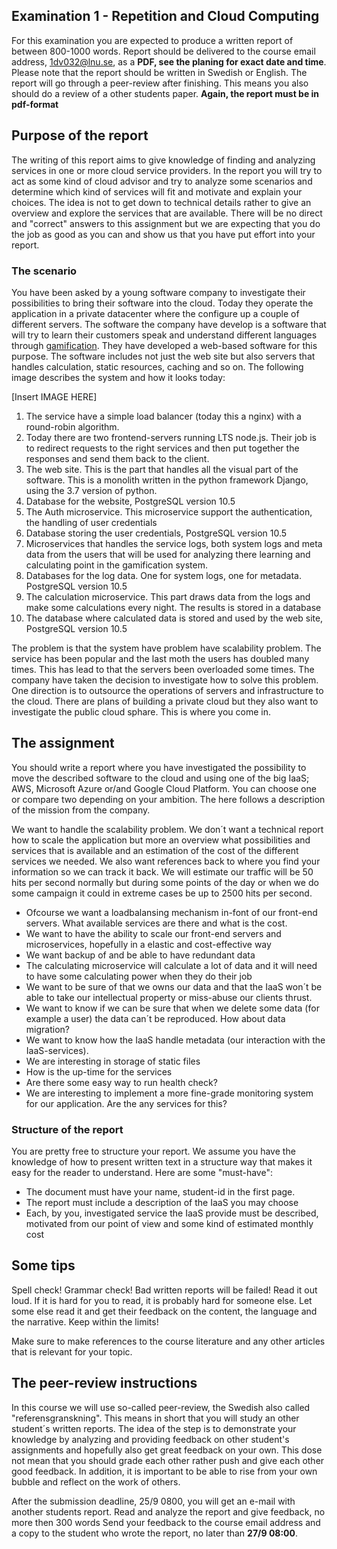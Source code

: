 ## Examination 1 - Repetition and Cloud Computing

For this examination you are expected to produce a written report of between 800-1000 words. Report should be delivered to the course email address, 1dv032@lnu.se, as a **PDF, see the planing for exact date and time**.
Please note that the report should be written in Swedish or English. The report will go through a peer-review after finishing. This means you also should do a review of a other students paper. **Again, the report must be in pdf-format**

## Purpose of the report
The writing of this report aims to give knowledge of finding and analyzing services in one or more cloud service providers. In the report you will try to act as some kind of cloud advisor and try to analyze some scenarios and determine which kind of services will fit and motivate and explain your choices. The idea is not to get down to technical details rather to give an overview and explore the services that are available. There will be no direct and "correct" answers to this assignment but we are expecting that you do the job as good as you can and show us that you have put effort into your report.


### The scenario
You have been asked by a young software company to investigate their possibilities to bring their software into the cloud. Today they operate the application in a private datacenter where the configure up a couple of different servers. The software the company have develop is a software that will try to learn their customers speak and understand different languages through [gamification](https://en.wikipedia.org/wiki/Gamification). They have developed a web-based software for this purpose. The software includes not just the web site but also servers that handles calculation, static resources, caching and so on. The following image describes the system and how it looks today:

[Insert IMAGE HERE]

1. The service have a simple load balancer (today this a nginx) with a round-robin algorithm.
2. Today there are two frontend-servers running LTS node.js. Their job is to redirect requests to the right services and then put together the responses and send them back to the client.
3. The web site. This is the part that handles all the visual part of the software. This is a monolith written in the python framework Django, using the 3.7 version of python.
4. Database for the website, PostgreSQL version 10.5
5. The Auth microservice. This microservice support the authentication, the handling of user credentials
6. Database storing the user credentials, PostgreSQL version 10.5
7. Microservices that handles the service logs, both system logs and meta data from the users that will be used for analyzing there learning and calculating point in the gamification system.
8. Databases for the log data. One for system logs, one for metadata. PostgreSQL version 10.5
9. The calculation microservice. This part draws data from the logs and make some calculations every night. The results is stored in a database
10. The database where calculated data is stored and used by the web site, PostgreSQL version 10.5

The problem is that the system have problem have scalability problem. The service has been popular and the last moth the users has doubled many times. This has lead to that the servers been overloaded some times. The company have taken the decision to investigate how to solve this problem. One direction is to outsource the operations of servers and infrastructure to the cloud. There are plans of building a private cloud but they also want to investigate the public cloud sphare. This is where you come in.

## The assignment
You should write a report where you have investigated the possibility to move the described software to the cloud and using one of the big IaaS; AWS, Microsoft Azure or/and Google Cloud Platform. You can choose one or compare two depending on your ambition. The here follows a description of the mission from the company.

We want to handle the scalability problem. We don´t want a technical report how to scale the application but more an overview what possibilities and services that is available and an estimation of the cost of the different services we needed. We also want references back to where you find your information so we can track it back. 
We will estimate our traffic will be 50 hits per second normally but during some points of the day or when we do some campaign it could in extreme cases be up to 2500 hits per second.

* Ofcourse we want a loadbalansing mechanism in-font of our front-end servers. What available services are there and what is the cost. 
* We want to have the ability to scale our front-end servers and microservices, hopefully in a elastic and cost-effective way
* We want backup of and be able to have redundant data
* The calculating microservice will calculate a lot of data and it will need to have some calculating power when they do their job
* We want to be sure of that we owns our data and that the IaaS won´t be able to take our intellectual property or miss-abuse our clients thrust.
* We want to know if we can be sure that when we delete some data (for example a user) the data can´t be reproduced. How about data migration?
* We want to know how the IaaS handle metadata (our interaction with the IaaS-services).
* We are interesting in storage of static files 
* How is the up-time for the services
* Are there some easy way to run health check?
* We are interesting to implement a more fine-grade monitoring system for our application. Are the any services for this?

### Structure of the report

You are pretty free to structure your report. We assume you have the knowledge of how to present written text in a structure way that makes it easy for the reader to understand. Here are some "must-have":

* The document must have your name, student-id in the first page.
* The report must include a description of the IaaS you may choose
* Each, by you, investigated service the IaaS provide must be described, motivated from our point of view and some kind of estimated monthly cost


## Some tips
Spell check! Grammar check! Bad written reports will be failed!
Read it out loud. If it is hard for you to read, it is probably hard for someone else.
Let some else read it and get their feedback on the content, the language and the narrative.
Keep within the limits!

Make sure to make references to the course literature and any other articles that is relevant for your topic.

## The peer-review instructions
In this course we will use so-called peer-review, the Swedish also called "referensgranskning". This means in short that you will study an other student´s written reports. The idea of the step is to demonstrate your knowledge by analyzing and providing feedback on other student's assignments and hopefully also get great feedback on your own. This dose not mean that you should grade each other rather push and give each other good feedback. In addition, it is important to be able to rise from your own bubble and reflect on the work of others.

After the submission deadline, 25/9 0800, you will get an e-mail with another students report.
Read and analyze the report and give feedback, no more then 300 words
Send your feedback to the course email address and a copy to the student who wrote the report, no later than **27/9 08:00**.
